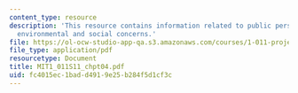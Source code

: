 ```yaml
---
content_type: resource
description: 'This resource contains information related to public perspective: economic,
  environmental and social concerns.'
file: https://ol-ocw-studio-app-qa.s3.amazonaws.com/courses/1-011-project-evaluation-spring-2011/fc4015ec1badd4919e25b284f5d1cf3c_MIT1_011S11_chpt04.pdf
file_type: application/pdf
resourcetype: Document
title: MIT1_011S11_chpt04.pdf
uid: fc4015ec-1bad-d491-9e25-b284f5d1cf3c
---
```

